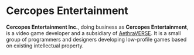 # Cercopes Entertainment
**Cercopes Entertainment Inc.**, doing business as **Cercopes Entertainment**, is a video game developer and a subsidiary of [AethraVERSE](https://github.com/Aethraverse/). It is a small group of programmers and designers developing low-profile games based on existing intellectual property.
